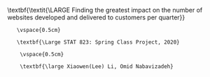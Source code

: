   \textbf{\textit{\LARGE  Finding the greatest impact on the number of websites developed and delivered to customers per quarter}}
 
       \vspace{0.5cm}
      
       \textbf{\Large STAT 823: Spring Class Project, 2020} 
       
        \vspace{0.5cm}
        
        \textbf{\large Xiaowen(Lee) Li, Omid Nabavizadeh}
